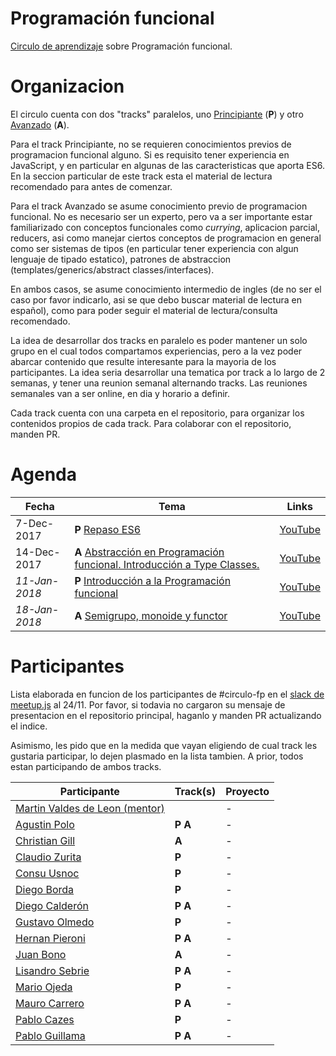 # Programación funcional

[Circulo de aprendizaje](https://github.com/circulo-aprendizaje/organizacion) sobre Programación funcional.

# Organizacion

El circulo cuenta con dos "tracks" paralelos, uno [Principiante](https://github.com/circulo-aprendizaje/programacion-funcional/tree/master/principiante) (**P**) y otro [Avanzado](https://github.com/circulo-aprendizaje/programacion-funcional/tree/master/avanzado) (**A**).

Para el track Principiante, no se requieren conocimientos previos de programacion funcional alguno. Si es requisito tener experiencia en JavaScript, y en particular en algunas de las caracteristicas que aporta ES6. En la seccion particular de este track esta el material de lectura recomendado para antes de comenzar.

Para el track Avanzado se asume conocimiento previo de programacion funcional. No es necesario ser un experto, pero va a ser importante estar familiarizado con conceptos funcionales como _currying_, aplicacion parcial, reducers, asi como manejar ciertos conceptos de programacion en general como ser sistemas de tipos (en particular tener experiencia con algun lenguaje de tipado estatico), patrones de abstraccion (templates/generics/abstract classes/interfaces).

En ambos casos, se asume conocimiento intermedio de ingles (de no ser el caso por favor indicarlo, asi se que debo buscar material de lectura en español), como para poder seguir el material de lectura/consulta recomendado.

La idea de desarrollar dos tracks en paralelo es poder mantener un solo grupo en el cual todos compartamos experiencias, pero a la vez poder abarcar contenido que resulte interesante para la mayoria de los participantes. La idea seria desarrollar una tematica por track a lo largo de 2 semanas, y tener una reunion semanal alternando tracks. Las reuniones semanales van a ser online, en dia y horario a definir.

Cada track cuenta con una carpeta en el repositorio, para organizar los contenidos propios de cada track. Para colaborar con el repositorio, manden PR.

# Agenda

Fecha | Tema | Links
--- | --- | ---
7-Dec-2017 | **P** [Repaso ES6](https://github.com/circulo-aprendizaje/programacion-funcional/tree/master/principiante/00-repaso-es6) | [YouTube](https://www.youtube.com/watch?v=mKxaBTKiFzA)
14-Dec-2017 | **A** [Abstracción en Programación funcional. Introducción a Type Classes.](https://github.com/circulo-aprendizaje/programacion-funcional/tree/master/avanzado/01-setoide-ord) | [YouTube](https://www.youtube.com/watch?v=rIUBzLdhbgY)
_11-Jan-2018_ | **P** [Introducción a la Programación funcional](https://github.com/circulo-aprendizaje/programacion-funcional/tree/master/principiante/01-intro-fp) | [YouTube](https://www.youtube.com/watch?v=PZDjRg455dU)
_18-Jan-2018_ | **A** [Semigrupo, monoide y functor](https://github.com/circulo-aprendizaje/programacion-funcional/tree/master/avanzado/02-semigrupo-monoide-functor) | [YouTube](https://www.youtube.com/watch?v=ldIuDECuWm8)

# Participantes

Lista elaborada en funcion de los participantes de #circulo-fp en el [slack de meetup.js](http://slack.meetupjs.com.ar) al 24/11. Por favor, si todavia no cargaron su mensaje de presentacion en el repositorio principal, haganlo y manden PR actualizando el indice.

Asimismo, les pido que en la medida que vayan eligiendo de cual track les gustaria participar, lo dejen plasmado en la lista tambien. A prior, todos estan participando de ambos tracks.

Participante | Track(s) | Proyecto
--- | --- | ---
[Martin Valdes de Leon (mentor)](https://github.com/circulo-aprendizaje/organizacion/blob/master/mensajes/martin_valdes_de_leon.md) | | -
[Agustin Polo](https://github.com/circulo-aprendizaje/organizacion/blob/master/mensajes/agustin_polo.md) | **P** **A** | -
[Christian Gill](https://github.com/circulo-aprendizaje/organizacion/blob/master/mensajes/christian_gill_estudiante.md) | **A** | -
[Claudio Zurita](https://github.com/circulo-aprendizaje/organizacion/blob/master/mensajes/claudio_zurita.md) | **P** | -
[Consu Usnoc](https://github.com/circulo-aprendizaje/organizacion/blob/master/mensajes/MISSING.md) | **P** | -
[Diego Borda](https://github.com/circulo-aprendizaje/organizacion/blob/master/mensajes/diego_borda.md) | **P** | -
[Diego Calderón](https://github.com/circulo-aprendizaje/organizacion/blob/master/mensajes/diego_calderon.md) | **P** **A** | -
[Gustavo Olmedo](https://github.com/circulo-aprendizaje/organizacion/blob/master/mensajes/gustavo_olmedo.md) | **P** | -
[Hernan Pieroni](https://github.com/circulo-aprendizaje/organizacion/blob/master/mensajes/hernan_pieroni.md) | **P** **A** | -
[Juan Bono](https://github.com/circulo-aprendizaje/organizacion/blob/master/mensajes/juanbono.md) | **A** | -
[Lisandro Sebrie](https://github.com/circulo-aprendizaje/organizacion/blob/master/mensajes/lsebrie.md) | **P** **A** | -
[Mario Ojeda](https://github.com/circulo-aprendizaje/organizacion/blob/master/mensajes/mario_ojeda.md) | **P** | -
[Mauro Carrero](https://github.com/circulo-aprendizaje/organizacion/blob/master/mensajes/mauro_carrero.md) | **P** **A** | -
[Pablo Cazes](https://github.com/circulo-aprendizaje/organizacion/blob/master/mensajes/pablo_cazes.md) | **P** | -
[Pablo Guillama](https://github.com/circulo-aprendizaje/organizacion/blob/master/mensajes/pablo_guillama.md) | **P** **A** | -
